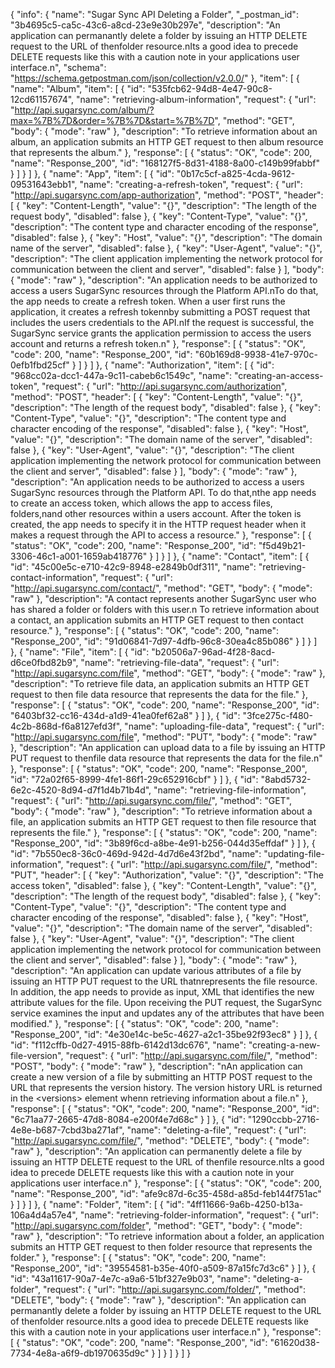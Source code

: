 {
  "info": {
    "name": "Sugar Sync  API Deleting a Folder",
    "_postman_id": "3b4695c5-ca5c-43c6-a8cd-23e9e30b297e",
    "description": "An application can permanantly delete a folder by issuing an HTTP DELETE request to the URL of thenfolder resource.nIts a good idea to precede DELETE requests like this with a caution note in your applications user interface.n",
    "schema": "https://schema.getpostman.com/json/collection/v2.0.0/"
  },
  "item": [
    {
      "name": "Album",
      "item": [
        {
          "id": "535fcb62-94d8-4e47-90c8-12cd61157674",
          "name": "retrieving-album-information",
          "request": {
            "url": "http://api.sugarsync.com/album/?max=%7B%7D&order=%7B%7D&start=%7B%7D",
            "method": "GET",
            "body": {
              "mode": "raw"
            },
            "description": "To retrieve information about an album, an application submits an HTTP GET request to then          album resource that represents the album."
          },
          "response": [
            {
              "status": "OK",
              "code": 200,
              "name": "Response_200",
              "id": "168127f5-8d31-4188-8a00-c149b99fabbf"
            }
          ]
        }
      ]
    },
    {
      "name": "App",
      "item": [
        {
          "id": "0b17c5cf-a825-4cda-9612-09531643ebb1",
          "name": "creating-a-refresh-token",
          "request": {
            "url": "http://api.sugarsync.com/app-authorization",
            "method": "POST",
            "header": [
              {
                "key": "Content-Length",
                "value": "{}",
                "description": "The length of the request body",
                "disabled": false
              },
              {
                "key": "Content-Type",
                "value": "{}",
                "description": "The content type and character encoding of the response",
                "disabled": false
              },
              {
                "key": "Host",
                "value": "{}",
                "description": "The domain name of the server",
                "disabled": false
              },
              {
                "key": "User-Agent",
                "value": "{}",
                "description": "The client application implementing the network protocol for communication between          the client and server",
                "disabled": false
              }
            ],
            "body": {
              "mode": "raw"
            },
            "description": "An application needs to be authorized to access a users SugarSync resources through the Platform API.nTo do that, the app needs to create a refresh token. When a user first runs the application, it creates a refresh tokennby submitting a POST request that includes the users credentials to the API.nIf the request is successful, the SugarSync service grants the application permission to access the users account and returns a refresh token.n"
          },
          "response": [
            {
              "status": "OK",
              "code": 200,
              "name": "Response_200",
              "id": "60b169d8-9938-41e7-970c-0efb1fbd25cf"
            }
          ]
        }
      ]
    },
    {
      "name": "Authorization",
      "item": [
        {
          "id": "968cc02a-dcc1-447a-9c11-cabeb6c1549c",
          "name": "creating-an-access-token",
          "request": {
            "url": "http://api.sugarsync.com/authorization",
            "method": "POST",
            "header": [
              {
                "key": "Content-Length",
                "value": "{}",
                "description": "The length of the request body",
                "disabled": false
              },
              {
                "key": "Content-Type",
                "value": "{}",
                "description": "The content type and character encoding of the response",
                "disabled": false
              },
              {
                "key": "Host",
                "value": "{}",
                "description": "The domain name of the server",
                "disabled": false
              },
              {
                "key": "User-Agent",
                "value": "{}",
                "description": "The client application implementing the network protocol for communication between          the client and server",
                "disabled": false
              }
            ],
            "body": {
              "mode": "raw"
            },
            "description": "An application needs to be authorized to access a users SugarSync resources through the Platform API. To do that,nthe app needs to create an access token, which allows the app to access files, folders,nand other resources within a users account. After the token is created, the app needs to specify it in the HTTP request header when it makes a request through the API to access a resource."
          },
          "response": [
            {
              "status": "OK",
              "code": 200,
              "name": "Response_200",
              "id": "f5d49b21-3306-46c1-a001-1659ab418776"
            }
          ]
        }
      ]
    },
    {
      "name": "Contact",
      "item": [
        {
          "id": "45c00e5c-e710-42c9-8948-e2849b0df311",
          "name": "retrieving-contact-information",
          "request": {
            "url": "http://api.sugarsync.com/contact/",
            "method": "GET",
            "body": {
              "mode": "raw"
            },
            "description": "A contact represents another SugarSync user who has shared a folder or folders with this user.n          To retrieve information about a contact, an application submits an HTTP GET request to then          contact resource."
          },
          "response": [
            {
              "status": "OK",
              "code": 200,
              "name": "Response_200",
              "id": "91d06841-7d97-4dfb-96c8-30ea4c85b086"
            }
          ]
        }
      ]
    },
    {
      "name": "File",
      "item": [
        {
          "id": "b20506a7-96ad-4f28-8acd-d6ce0fbd82b9",
          "name": "retrieving-file-data",
          "request": {
            "url": "http://api.sugarsync.com/file",
            "method": "GET",
            "body": {
              "mode": "raw"
            },
            "description": "To retrieve file data, an application submits an HTTP GET request to then          file data resource that represents the data for the file."
          },
          "response": [
            {
              "status": "OK",
              "code": 200,
              "name": "Response_200",
              "id": "6403bf32-cc16-434d-a1d9-41ea0fef62a8"
            }
          ]
        },
        {
          "id": "3fce275c-f480-4c2b-868d-f6a8127efd3f",
          "name": "uploading-file-data",
          "request": {
            "url": "http://api.sugarsync.com/file",
            "method": "PUT",
            "body": {
              "mode": "raw"
            },
            "description": "An application can upload data to a file by issuing an HTTP PUT request to thenfile data resource that represents the data for the file.n"
          },
          "response": [
            {
              "status": "OK",
              "code": 200,
              "name": "Response_200",
              "id": "72a02f65-8999-4fe1-86f1-29c652916cbf"
            }
          ]
        },
        {
          "id": "8abd5732-6e2c-4520-8d94-d7f1d4b71b4d",
          "name": "retrieving-file-information",
          "request": {
            "url": "http://api.sugarsync.com/file/",
            "method": "GET",
            "body": {
              "mode": "raw"
            },
            "description": "To retrieve information about a file, an application submits an HTTP GET request to then          file resource that represents the file."
          },
          "response": [
            {
              "status": "OK",
              "code": 200,
              "name": "Response_200",
              "id": "3b89f6cd-a8be-4e91-b256-044d35effdaf"
            }
          ]
        },
        {
          "id": "7b550ec8-36c0-469d-942d-4d7d6e43f2bd",
          "name": "updating-file-information",
          "request": {
            "url": "http://api.sugarsync.com/file/",
            "method": "PUT",
            "header": [
              {
                "key": "Authorization",
                "value": "{}",
                "description": "The access token",
                "disabled": false
              },
              {
                "key": "Content-Length",
                "value": "{}",
                "description": "The length of the request body",
                "disabled": false
              },
              {
                "key": "Content-Type",
                "value": "{}",
                "description": "The content type and character encoding of the response",
                "disabled": false
              },
              {
                "key": "Host",
                "value": "{}",
                "description": "The domain name of the server",
                "disabled": false
              },
              {
                "key": "User-Agent",
                "value": "{}",
                "description": "The client application implementing the network protocol for communication between          the client and server",
                "disabled": false
              }
            ],
            "body": {
              "mode": "raw"
            },
            "description": "An application can update various attributes of a file by issuing an HTTP PUT request to the URL thatnrepresents the file resource. In addition, the app needs to provide as input, XML that identifies the new attribute values for the file. Upon receiving the PUT request, the SugarSync service examines the input and updates any of the attributes that have been modified."
          },
          "response": [
            {
              "status": "OK",
              "code": 200,
              "name": "Response_200",
              "id": "4e30e14c-be5c-4627-a2c1-35be92f93ec8"
            }
          ]
        },
        {
          "id": "f112cffb-0d27-4915-88fb-6142d13dc676",
          "name": "creating-a-new-file-version",
          "request": {
            "url": "http://api.sugarsync.com/file/",
            "method": "POST",
            "body": {
              "mode": "raw"
            },
            "description": "nAn application can create a new version of a file by submitting an HTTP POST request to the URL that represents the version history. The version history URL is returned in the &lt;versions&gt; element whenn retrieving information about a file.n"
          },
          "response": [
            {
              "status": "OK",
              "code": 200,
              "name": "Response_200",
              "id": "6c71aa77-2665-47d8-8084-e200f4e7d68c"
            }
          ]
        },
        {
          "id": "1290ccbb-2716-4e8e-b687-7cbd3ba271af",
          "name": "deleting-a-file",
          "request": {
            "url": "http://api.sugarsync.com/file/",
            "method": "DELETE",
            "body": {
              "mode": "raw"
            },
            "description": "An application can permanently delete a file by issuing an HTTP DELETE request to the URL of thenfile resource.nIts a good idea to precede DELETE requests like this with a caution note in your applications user interface.n"
          },
          "response": [
            {
              "status": "OK",
              "code": 200,
              "name": "Response_200",
              "id": "afe9c87d-6c35-458d-a85d-feb144f751ac"
            }
          ]
        }
      ]
    },
    {
      "name": "Folder",
      "item": [
        {
          "id": "4ff11666-9a6b-4250-b13a-106a4d4a57e4",
          "name": "retrieving-folder-information",
          "request": {
            "url": "http://api.sugarsync.com/folder",
            "method": "GET",
            "body": {
              "mode": "raw"
            },
            "description": "To retrieve information about a folder, an application submits an HTTP GET request to then          folder resource that represents the folder."
          },
          "response": [
            {
              "status": "OK",
              "code": 200,
              "name": "Response_200",
              "id": "39554581-b35e-40f0-a509-87a15fc7d3c6"
            }
          ]
        },
        {
          "id": "43a11617-90a7-4e7c-a9a6-51bf327e9b03",
          "name": "deleting-a-folder",
          "request": {
            "url": "http://api.sugarsync.com/folder/",
            "method": "DELETE",
            "body": {
              "mode": "raw"
            },
            "description": "An application can permanantly delete a folder by issuing an HTTP DELETE request to the URL of thenfolder resource.nIts a good idea to precede DELETE requests like this with a caution note in your applications user interface.n"
          },
          "response": [
            {
              "status": "OK",
              "code": 200,
              "name": "Response_200",
              "id": "61620d38-7734-4e8a-a6f9-db1970635d9c"
            }
          ]
        }
      ]
    }
  ]
}